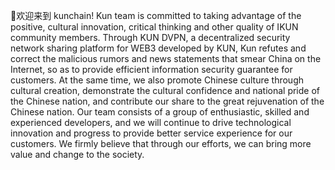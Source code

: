 👋欢迎来到 kunchain!
Kun team is committed to taking advantage of the positive, cultural innovation, critical thinking and other quality of IKUN community members. Through KUN DVPN, a decentralized security network sharing platform for WEB3 developed by KUN, Kun refutes and correct the malicious rumors and news statements that smear China on the Internet, so as to provide efficient information security guarantee for customers. At the same time, we also promote Chinese culture through cultural creation, demonstrate the cultural confidence and national pride of the Chinese nation, and contribute our share to the great rejuvenation of the Chinese nation. Our team consists of a group of enthusiastic, skilled and experienced developers, and we will continue to drive technological innovation and progress to provide better service experience for our customers. We firmly believe that through our efforts, we can bring more value and change to the society.
